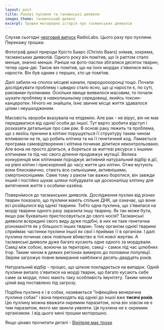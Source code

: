 ```yaml
---
layout: post
title: Ракові пухлини та тасманські дияволи
images_theme: тасманський диявол
excerpt: Трошки моторошна історія про тасманських дияволів
---
```



Слухав сьогодні <a href="http://www.radiolab.org/story/91713-famous-tumors/">черговий випуск</a> RadioLabs. Цього разу про пухлини. Перекажу трошки. 

Фотограф дикої природи Крісто Баарс (Christo Baars) знімав, зокрема, тасманських дияволів. Одного року він помітив, що їх раптом стало менше, значно менше. Раніше на фото-пастки збігалися десяток тварин, тепер одна-дві. Також він помітив, що на їхніх мордах з'явилися якісь нарости. Він був одним з перших, хто це помітив. 

Далі забили на сполох місцеві канали, природоохоронці тощо. Почали досліджувати проблему і швидко стало ясно, що ці нарости є, по суті, раковими пухлинами. Оскільки явище виявилося масовим, то почали шукати проблему в навколишньому середовищі, якийсь токсин-канцероген. Нічого не знайшли, їхнє звичне місце життя здавалося цілим і неушкодженим. 

Масовість хвороби вказувала на епідемію. Але рак - не вірус, він не має передаватися від однієї особи до іншої. Тут варто зробити відступ і розказати детальніше про сам рак. В основі раку лежить та проблема, що з якоїсь причини в клітині порушується її структуру таким чином впливаючи на те, що робить клітина та на її генетичний код. Ламається програма самовідтворення і клітина починає ділитися неконтрольовано. Але вона не просто ділиться, а бореться за життєві ресурси з іншими клітинами та під час свого ділення продовжує мутації. Велика конкуренція між клітинами породжує активний натуральний відбір в дії, на рівні клітин і прискорений до часу життя цих клітин. Отже мутують вони блискавично, стають все сильнішими, активнішими, смертоноснішими. Саме тому з раком так важко боротися, він завжди інший і постійно шукає шляхи побудувати ще досконалішу клітину для витягнення життя з особини-хазяїна. 

Повернімося до тасманських дияволів. Дослідження пухлин від різних тварин показало, що пухлини мають спільне ДНК, це означає, що вони всі розійшлися від однієї тварини. Тобто одна пухлина, що з'явилася на морді тварини одного разу заразила іншу тварину. Як так може бути, якщо рак буквально пристосовується до свого носія? Тасманські дияволи всередині свого виду дуже подібні, в них не таке генетична різноманіття як у більшості інших тварин. Тому організм однієї тварини сприймає частинки пухлини іншої як свої і приймає її в організм. І далі пухлина починає своє повільне вбивство в тілі нової жертви. А тасманські дияволи дуже багато кусають одне одного за мордували. Самці між собою, воюючи за територію, самці - самок під час шлюбних Ігор. Таким чином в деяких регіонах вимерло до половини популяції. Звірям загрожує повне вимирання найближчі десять-двадцять років.

Натуральний відбір - процес, що цілком покладається на випадок. Одній пухлини випало з'явитися на морді тварин, що багато кусають себе саме за морди, плюс мають таку особливість імунітету. Таким чином цілий вид поставлено під загрозу.

Подібна пухлина є і в собак, називається “інфекційна венерична пухлина собак" і вона переходять від однієї до іншої вже <b>тисячі років</b>. Цю пухлину можна вважати окремим паразитом, хоча він зовсім не є тим паразитом, якого ми звикли уявляти. Ця пухлина не є окремим організмом. І від цього мені трошки моторошно.

Якщо цікаво прочитати деталі - [Вікіпедя має трохи](http://uk.wikipedia.org/wiki/%D0%9F%D1%83%D1%85%D0%BB%D0%B8%D0%BD%D0%B0_%D0%BC%D0%BE%D1%80%D0%B4%D0%B8_%D1%82%D0%B0%D1%81%D0%BC%D0%B0%D0%BD%D1%96%D0%B9%D1%81%D1%8C%D0%BA%D0%B8%D1%85_%D0%B4%D0%B8%D1%8F%D0%B2%D0%BE%D0%BB%D1%96%D0%B2)